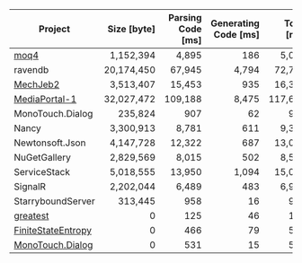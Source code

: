 | Project | Size [byte] | Parsing Code [ms] | Generating Code [ms] | Total [ms] |
| --- | ---: | ---: | ---: | ---: |
| [moq4](https://github.com/Moq/moq4) | 1,152,394 | 4,895 | 186 | 5,081 |
| ravendb | 20,174,450 | 67,945 | 4,794 | 72,739 |
| [MechJeb2](https://github.com/MuMech/MechJeb2) | 3,513,407 | 15,453 | 935 | 16,388 |
| [MediaPortal-1](https://github.com/MediaPortal/MediaPortal-1) | 32,027,472 | 109,188 | 8,475 | 117,663 |
| MonoTouch.Dialog | 235,824 | 907 | 62 | 969 |
| Nancy | 3,300,913 | 8,781 | 611 | 9,392 |
| Newtonsoft.Json | 4,147,728 | 12,322 | 687 | 13,009 |
| NuGetGallery | 2,829,569 | 8,015 | 502 | 8,517 |
| ServiceStack | 5,018,555 | 13,950 | 1,094 | 15,044 |
| SignalR | 2,202,044 | 6,489 | 483 | 6,972 |
| StarryboundServer | 313,445 | 958 | 16 | 974 |
| [greatest](https://github.com/silentbicycle/greatest.git) | 0 | 125 | 46 | 171 |
| [FiniteStateEntropy](https://github.com/Cyan4973/FiniteStateEntropy.git) | 0 | 466 | 79 | 545 |
| [MonoTouch.Dialog](https://github.com/migueldeicaza/MonoTouch.Dialog.git) | 0 | 531 | 15 | 546 |
